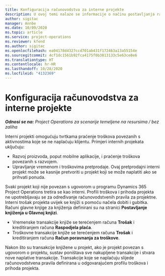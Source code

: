 ```yaml
---
title: Konfiguracija računovodstva za interne projekte
description: U ovoj temi nalaze se informacije o načinu postavljanja računovodstvene prakse za interne projekte u projektnim operacijama.
author: sigitac
manager: Annbe
ms.date: 10/09/2020
ms.topic: article
ms.service: project-operations
ms.reviewer: kfend
ms.author: sigitac
ms.openlocfilehash: ea04178d4327ccd701ab431f172463a13a55154e
ms.sourcegitcommit: 4cf1dc1561b92fca4175f0b3813133c5e63ce8e6
ms.translationtype: HT
ms.contentlocale: hr-HR
ms.lasthandoff: 10/28/2020
ms.locfileid: "4132369"
---
```

# <a name="configure-accounting-for-internal-projects"></a>Konfiguracija računovodstva za interne projekte

_**Odnosi se na:** Project Operations za scenarije temeljene na resursima / bez zaliha_

Interni projekti omogućuju tvrtkama praćenje troškova povezanih s aktivnostima koje se ne naplaćuju klijentu. Primjeri internih projekata uključuju:

- Razvoj proizvoda, poput mobilne aplikacije, i praćenje troškova povezanih s razvojem.
- Upravljanje vremenom i troškovima pretprodaje. Ovaj pretprodajni interni projekt može se kasnije pretvoriti u projekt koji se može naplatiti ako se prihvati ponuda.

Svaki projekt koji nije povezan s ugovorom u programu Dynamics 365 Project Operations tretira se kao interni. Profili troškova i prihoda projekta ne upotrebljavaju se za određivanje računovodstvenih pravila za projektne. Interni trošak projekta uvijek se knjiži s pomoću načela dobiti i gubitka. Računi glavne knjige za knjiženja definirani su na stranici **Postavljanje knjiženja u Glavnoj knjizi**.

- Vremenske transakcije knjiže se terećenjem računa **Trošak** i kreditiranjem računa **Raspodjela plaća**.
- Troškovne transakcije knjiže se terećenjem računa **Trošak** i kreditiranjem računa **Račun poravnanja za troškove**.

Nakon što su transakcije knjižene u projekt, ako je projekt povezan s ugovorom o projektu, sustav poništava sve nakupljene transakcije i stvara nove naplative transakcije. Transakcije koje se naplaćuju slijede računovodstvena pravila definirana u odgovarajućem profilu troškova i prihoda projekta.


